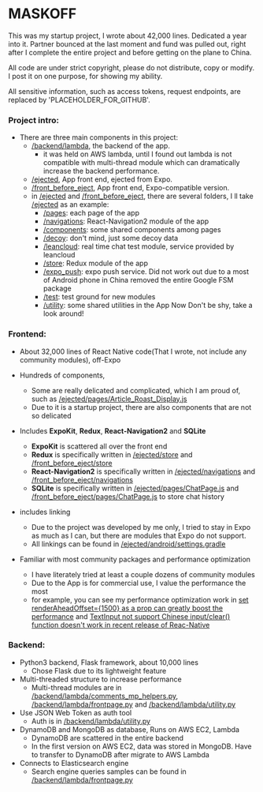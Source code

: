 # MASKOFF
This was my startup project, I wrote about 42,000 lines. Dedicated a year into it. Partner bounced at the last moment and fund was pulled out, right after I complete the entire project and before getting on the plane to China.

All code are under strict copyright, please do not distribute, copy or modify. I post it on one purpose, for showing my ability.

All sensitive information, such as access tokens, request endpoints, are replaced by 'PLACEHOLDER_FOR_GITHUB'.

### Project intro:
* There are three main components in this project: 
  - [/backend/lambda](https://github.com/leonyhenn/MASKOFF/tree/master/backend/lambda), the backend of the app.
    - it was held on AWS lambda, until I found out lambda is not compatible with multi-thread module which can dramatically increase the backend performance.
  - [/ejected](https://github.com/leonyhenn/MASKOFF/tree/master/ejected), App front end, ejected from Expo.
  - [/front_before_eject](https://github.com/leonyhenn/MASKOFF/tree/master/front_before_eject), App front end, Expo-compatible version.
  - in [/ejected](https://github.com/leonyhenn/MASKOFF/tree/master/ejected) and [/front_before_eject](https://github.com/leonyhenn/MASKOFF/tree/master/front_before_eject), there are several folders, I ll take [/ejected](https://github.com/leonyhenn/MASKOFF/tree/master/ejected) as an example:
    - [/pages](https://github.com/leonyhenn/MASKOFF/tree/master/ejected/pages): each page of the app
    - [/navigations](https://github.com/leonyhenn/MASKOFF/tree/master/ejected/navigations): React-Navigation2 module of the app
    - [/components](https://github.com/leonyhenn/MASKOFF/tree/master/ejected/components): some shared components among pages
    - [/decoy](https://github.com/leonyhenn/MASKOFF/tree/master/ejected/decoy): don't mind, just some decoy data
    - [/leancloud](https://github.com/leonyhenn/MASKOFF/tree/master/ejected/leancloud): real time chat test module, service provided by leancloud
    - [/store](https://github.com/leonyhenn/MASKOFF/tree/master/ejected/store): Redux module of the app
    - [/expo_push](https://github.com/leonyhenn/MASKOFF/tree/master/ejected/expo_push): expo push service. Did not work out due to a most of Android phone in China removed the entire Google FSM package
    - [/test](https://github.com/leonyhenn/MASKOFF/tree/master/ejected/test): test ground for new modules
    - [/utility](https://github.com/leonyhenn/MASKOFF/tree/master/ejected/utility): some shared utilities in the App
  Now Don't be shy, take a look around!
### Frontend:
* About 32,000 lines of React Native code(That I wrote, not include any community modules), off-Expo
* Hundreds of components, 

  - Some are really delicated and complicated, which I am proud of, such as [/ejected/pages/Article_Roast_Display.js](https://github.com/leonyhenn/MASKOFF/blob/master/ejected/pages/Article_Roast_Display.js)
  - Due to it is a startup project, there are also components that are not so delicated

* Includes **ExpoKit**, **Redux**, **React-Navigation2** and **SQLite**
  - **ExpoKit** is scattered all over the front end
  - **Redux** is specifically written in [/ejected/store](https://github.com/leonyhenn/MASKOFF/tree/master/ejected/store) and [/front_before_eject/store](https://github.com/leonyhenn/MASKOFF/tree/master/front_before_eject/store)
  - **React-Navigation2** is specifically written in [/ejected/navigations](https://github.com/leonyhenn/MASKOFF/tree/master/ejected/navigations) and [/front_before_eject/navigations](https://github.com/leonyhenn/MASKOFF/tree/master/front_before_eject/navigations)
  - **SQLite** is specifically written in [/ejected/pages/ChatPage.js](https://github.com/leonyhenn/MASKOFF/tree/master/ejected/pages/ChatPage.js) and [/front_before_eject/pages/ChatPage.js](https://github.com/leonyhenn/MASKOFF/tree/master/front_before_eject/pages/ChatPage.js) to store chat history
* includes linking
  - Due to the project was developed by me only, I tried to stay in Expo as much as I can, but there are modules that Expo do not support.
  - All linkings can be found in [/ejected/android/settings.gradle](https://github.com/leonyhenn/MASKOFF/tree/master/ejected/android/settings.gradle)
* Familiar with most community packages and performance optimization
  - I have literately tried at least a couple dozens of community modules
  - Due to the App is for commercial use, I value the performance the most
  - for example, you can see my performance optimization work in [set renderAheadOffset={1500} as a prop can greatly boost the performance](https://github.com/sskhandek/react-native-emoji-input/issues/36#issue-438605362) and [TextInput not support Chinese input/clear() function doesn't work in recent release of Reac-Native](https://github.com/facebook/react-native/issues/18767#issuecomment-403685280)


### Backend:
* Python3 backend, Flask framework, about 10,000 lines
  - Chose Flask due to its lightweight feature
* Multi-threaded structure to increase performance
  - Multi-thread modules are in [/backend/lambda/comments_mp_helpers.py](https://github.com/leonyhenn/MASKOFF/blob/master/backend/lambda/comments_mp_helpers.py), [/backend/lambda/frontpage.py](https://github.com/leonyhenn/MASKOFF/blob/master/backend/lambda/frontpage.py) and [/backend/lambda/utility.py](https://github.com/leonyhenn/MASKOFF/blob/master/backend/lambda/utility.py)
* Use JSON Web Token as auth tool
  - Auth is in [/backend/lambda/utility.py](https://github.com/leonyhenn/MASKOFF/blob/master/backend/lambda/utility.py)
* DynamoDB and MongoDB as database, Runs on AWS EC2, Lambda
  - DynamoDB are scattered in the entire backend
  - In the first version on AWS EC2, data was stored in MongoDB. Have to transfer to DynamoDB after migrate to AWS Lambda
* Connects to Elasticsearch engine
  - Search engine queries samples can be found in [/backend/lambda/frontpage.py](https://github.com/leonyhenn/MASKOFF/blob/master/backend/lambda/frontpage.py)
 
  

